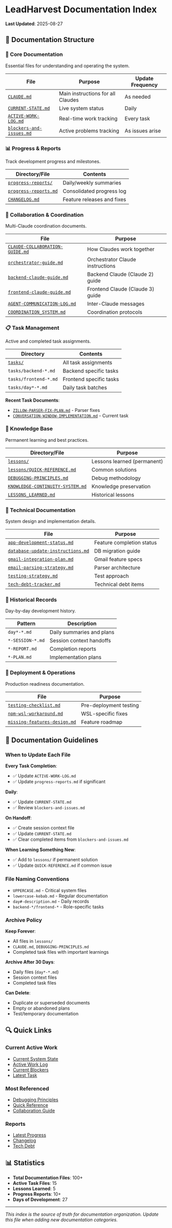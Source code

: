 # LeadHarvest Documentation Index
**Last Updated**: 2025-08-27

## 📁 Documentation Structure

### 🎯 Core Documentation
Essential files for understanding and operating the system.

| File | Purpose | Update Frequency |
|------|---------|------------------|
| [`CLAUDE.md`](/CLAUDE.md) | Main instructions for all Claudes | As needed |
| [`CURRENT-STATE.md`](./CURRENT-STATE.md) | Live system status | Daily |
| [`ACTIVE-WORK-LOG.md`](./ACTIVE-WORK-LOG.md) | Real-time work tracking | Every task |
| [`blockers-and-issues.md`](./blockers-and-issues.md) | Active problems tracking | As issues arise |

### 📊 Progress & Reports
Track development progress and milestones.

| Directory/File | Contents |
|----------------|----------|
| [`progress-reports/`](./progress-reports/) | Daily/weekly summaries |
| [`progress-reports.md`](./progress-reports.md) | Consolidated progress log |
| [`CHANGELOG.md`](./CHANGELOG.md) | Feature releases and fixes |

### 👥 Collaboration & Coordination
Multi-Claude coordination documents.

| File | Purpose |
|------|---------|
| [`CLAUDE-COLLABORATION-GUIDE.md`](./CLAUDE-COLLABORATION-GUIDE.md) | How Claudes work together |
| [`orchestrator-guide.md`](./orchestrator-guide.md) | Orchestrator Claude instructions |
| [`backend-claude-guide.md`](./backend-claude-guide.md) | Backend Claude (Claude 2) guide |
| [`frontend-claude-guide.md`](./frontend-claude-guide.md) | Frontend Claude (Claude 3) guide |
| [`AGENT-COMMUNICATION-LOG.md`](./AGENT-COMMUNICATION-LOG.md) | Inter-Claude messages |
| [`COORDINATION_SYSTEM.md`](./COORDINATION_SYSTEM.md) | Coordination protocols |

### 📋 Task Management
Active and completed task assignments.

| Directory | Contents |
|-----------|----------|
| [`tasks/`](./tasks/) | All task assignments |
| `tasks/backend-*.md` | Backend specific tasks |
| `tasks/frontend-*.md` | Frontend specific tasks |
| `tasks/day*-*.md` | Daily task batches |

**Recent Task Documents**:
- [`ZILLOW-PARSER-FIX-PLAN.md`](./tasks/ZILLOW-PARSER-FIX-PLAN.md) - Parser fixes
- [`CONVERSATION-WINDOW-IMPLEMENTATION.md`](./tasks/CONVERSATION-WINDOW-IMPLEMENTATION.md) - Current task

### 🧠 Knowledge Base
Permanent learning and best practices.

| Directory/File | Purpose |
|----------------|---------|
| [`lessons/`](./lessons/) | Lessons learned (permanent) |
| [`lessons/QUICK-REFERENCE.md`](./lessons/QUICK-REFERENCE.md) | Common solutions |
| [`DEBUGGING-PRINCIPLES.md`](./DEBUGGING-PRINCIPLES.md) | Debug methodology |
| [`KNOWLEDGE-CONTINUITY-SYSTEM.md`](./KNOWLEDGE-CONTINUITY-SYSTEM.md) | Knowledge preservation |
| [`LESSONS_LEARNED.md`](./LESSONS_LEARNED.md) | Historical lessons |

### 🔧 Technical Documentation
System design and implementation details.

| File | Purpose |
|------|---------|
| [`app-development-status.md`](./app-development-status.md) | Feature completion status |
| [`database-update-instructions.md`](./database-update-instructions.md) | DB migration guide |
| [`gmail-integration-plan.md`](./gmail-integration-plan.md) | Gmail feature specs |
| [`email-parsing-strategy.md`](./email-parsing-strategy.md) | Parser architecture |
| [`testing-strategy.md`](./testing-strategy.md) | Test approach |
| [`tech-debt-tracker.md`](./tech-debt-tracker.md) | Technical debt items |

### 📅 Historical Records
Day-by-day development history.

| Pattern | Description |
|---------|-------------|
| `day*-*.md` | Daily summaries and plans |
| `*-SESSION-*.md` | Session context handoffs |
| `*-REPORT.md` | Completion reports |
| `*-PLAN.md` | Implementation plans |

### 🚀 Deployment & Operations
Production readiness documentation.

| File | Purpose |
|------|---------|
| [`testing-checklist.md`](./testing-checklist.md) | Pre-deployment testing |
| [`npm-wsl-workaround.md`](./npm-wsl-workaround.md) | WSL-specific fixes |
| [`missing-features-design.md`](./missing-features-design.md) | Feature roadmap |

## 📝 Documentation Guidelines

### When to Update Each File

**Every Task Completion**:
- ✅ Update `ACTIVE-WORK-LOG.md`
- ✅ Update `progress-reports.md` if significant

**Daily**:
- ✅ Update `CURRENT-STATE.md`
- ✅ Review `blockers-and-issues.md`

**On Handoff**:
- ✅ Create session context file
- ✅ Update `CURRENT-STATE.md`
- ✅ Clear completed items from `blockers-and-issues.md`

**When Learning Something New**:
- ✅ Add to `lessons/` if permanent solution
- ✅ Update `QUICK-REFERENCE.md` if common issue

### File Naming Conventions

- `UPPERCASE.md` - Critical system files
- `lowercase-kebab.md` - Regular documentation
- `day#-description.md` - Daily records
- `backend-*/frontend-*` - Role-specific tasks

### Archive Policy

**Keep Forever**:
- All files in `lessons/`
- `CLAUDE.md`, `DEBUGGING-PRINCIPLES.md`
- Completed task files with important learnings

**Archive After 30 Days**:
- Daily files (`day*-*.md`)
- Session context files
- Completed task files

**Can Delete**:
- Duplicate or superseded documents
- Empty or abandoned plans
- Test/temporary documentation

## 🔍 Quick Links

### Current Active Work
- [Current System State](./CURRENT-STATE.md)
- [Active Work Log](./ACTIVE-WORK-LOG.md)
- [Current Blockers](./blockers-and-issues.md)
- [Latest Task](./tasks/CONVERSATION-WINDOW-IMPLEMENTATION.md)

### Most Referenced
- [Debugging Principles](./DEBUGGING-PRINCIPLES.md)
- [Quick Reference](./lessons/QUICK-REFERENCE.md)
- [Collaboration Guide](./CLAUDE-COLLABORATION-GUIDE.md)

### Reports
- [Latest Progress](./progress-reports.md)
- [Changelog](./CHANGELOG.md)
- [Tech Debt](./tech-debt-tracker.md)

## 📊 Statistics
- **Total Documentation Files**: 100+
- **Active Task Files**: 15
- **Lessons Learned**: 5
- **Progress Reports**: 10+
- **Days of Development**: 27

---

*This index is the source of truth for documentation organization. Update this file when adding new documentation categories.*
